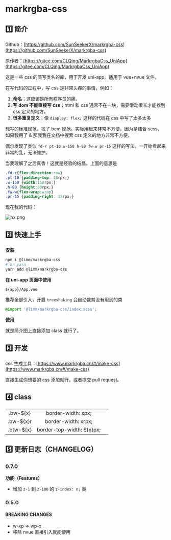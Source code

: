 # markrgba-css

## 1️⃣ 简介

Github：[https://github.com/SunSeekerX/markrgba-css](https://github.com/SunSeekerX/markrgba-css)

原作者：[https://gitee.com/CLQing/MarkrgbaCss_UniApp](https://gitee.com/CLQing/MarkrgbaCss_UniApp)



这是一些 css 的简写类名的库，用于开发 uni-app。适用于 vue+nvue 文件。

在写代码的过程中，写 css 是非常头疼的事情，例如：

1. **命名**；这应该是所有程序员的痛。
2. **写 dom 不能直接写 css**；html 和 css 通常不在一块，需要滑动很长才能找到 css 定义的地方。
3. **很多重复定义**；像 `diaplay: flex;`  这样的代码在 css 中写了太多太多

想写的标准规范。找了 bem 规范，实际用起来非常不方便。因为是结合 scss，如果我用了 & 那我我在文档中搜索 css 定义的地方非常不方便。

偶尔发现了类似 `fd-r pt-10 w-150 h-80 fw-w pr-15` 这样的写法。一开始看起来非常的乱，无法维护。

当我理解了之后真香！这就是经验的结晶。上面的意思是

```scss
.fd-r{flex-direction:row}
.pt-10 {padding-top: 10rpx;}
.w-150 {width:150rpx;}
.h-80 {height:80rpx;}
.fw-w{flex-wrap:wrap}
.pr-15 {padding-right: 15rpx;}
```

现在我的代码：

![hx.png](./assets/hx.png)





## 2️⃣ 快速上手

**安装**

```bash
npm i @limm/markrgba-css
# or yarn
yarn add @limm/markrgba-css
```



**在 uni-app 页面中使用**

`${app}/App.vue`

推荐全部引入，开启 `treeshaking` 会自动裁剪没有用到的类

```scss
@import '@limm/markrgba-css/index.scss';
```

**使用**

就是简介图上直接添加 class 就行了。



## 3️⃣ 开发

css 生成工具：[https://www.markrgba.cn/#/make-css](https://www.markrgba.cn/#/make-css)

直接生成你想要的 css 添加就行。或者提交 pull request。



## 4️⃣ class

|           |                           |      |
| :-------: | :-----------------------: | :--: |
| .bw-${x}  |    border-width: xpx;     |      |
| .bw-${x}r |    border-width: xrpx;    |      |
| .btw-${x} | border-top-width: ${x}px; |      |



## 5️⃣ 更新日志（CHANGELOG）

### 0.7.0

**功能（Features）**

- 增加 `z-1` 到 `z-100` 的 `z-index: n;` 类

### 0.5.0

#### BREAKING CHANGES

- w-xp => wp-x
- 移除 nvue 直接引入就能使用





